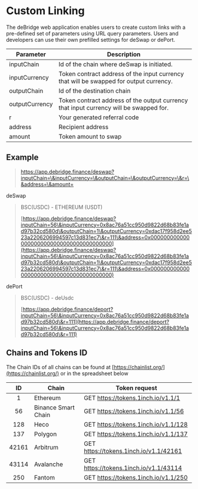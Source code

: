 # Custom Linking

The deBridge web application enables users to create custom links with a pre-defined set of parameters using URL query parameters. Users and developers can use their own prefilled settings for deSwap or dePort.​

| Parameter      | Description                                                                            |
| -------------- | -------------------------------------------------------------------------------------- |
| inputChain     | Id of the chain where deSwap is initiated.                                             |
| inputCurrency  | Token contract address of the input currency that will be swapped for output currency. |
| outputChain    | Id of the destination chain                                                            |
| outputCurrency | Token contract address of the output currency that input currency will be swapped for. |
| r              | Your generated referral code                                                           |
| address        | Recipient address                                                                      |
| amount         | Token amount to swap                                                                   |

## Example <a href="#example" id="example"></a>

> https://app.debridge.finance/deswap?inputChain=\&inputCurrency=\&outputChain=\&outputCurrency=\&r=\&address=\&amount=

deSwap

> BSC(USDC) - ETHEREUM (USDT)
>
> ​[https://app.debridge.finance/deswap?inputChain=56\&inputCurrency=0x8ac76a51cc950d9822d68b83fe1ad97b32cd580d\&outputChain=1\&outputCurrency=0xdac17f958d2ee523a2206206994597c13d831ec7\&r=111\&address=0x0000000000000000000000000000000000000000](https://app.debridge.finance/deswap?inputChain=56\&inputCurrency=0x8ac76a51cc950d9822d68b83fe1ad97b32cd580d\&outputChain=1\&outputCurrency=0xdac17f958d2ee523a2206206994597c13d831ec7\&r=111\&address=0x0000000000000000000000000000000000000000)​

dePort

> BSC(USDC) - deUsdc
>
> ​[https://app.debridge.finance/deport?inputChain=56\&inputCurrency=0x8ac76a51cc950d9822d68b83fe1ad97b32cd580d\&r=111](https://app.debridge.finance/deport?inputChain=56\&inputCurrency=0x8ac76a51cc950d9822d68b83fe1ad97b32cd580d\&r=111)​

## Chains and Tokens ID <a href="#chains-and-tokens-id" id="chains-and-tokens-id"></a>

The Chain IDs of all chains can be found at [https://chainlist.org/](https://chainlist.org/) or in the spreadsheet below

|   ID  | Chain               | Token request                          |
| :---: | ------------------- | -------------------------------------- |
|   1   | Ethereum            | GET https://tokens.1inch.io/v1.1/1     |
|   56  | Binance Smart Chain | GET https://tokens.1inch.io/v1.1/56    |
|  128  | Heco                | GET https://tokens.1inch.io/v1.1/128   |
|  137  | Polygon             | GET https://tokens.1inch.io/v1.1/137   |
| 42161 | Arbitrum            | GET https://tokens.1inch.io/v1.1/42161 |
| 43114 | Avalanche           | GET https://tokens.1inch.io/v1.1/43114 |
|  250  | Fantom              | GET https://tokens.1inch.io/v1.1/250   |
